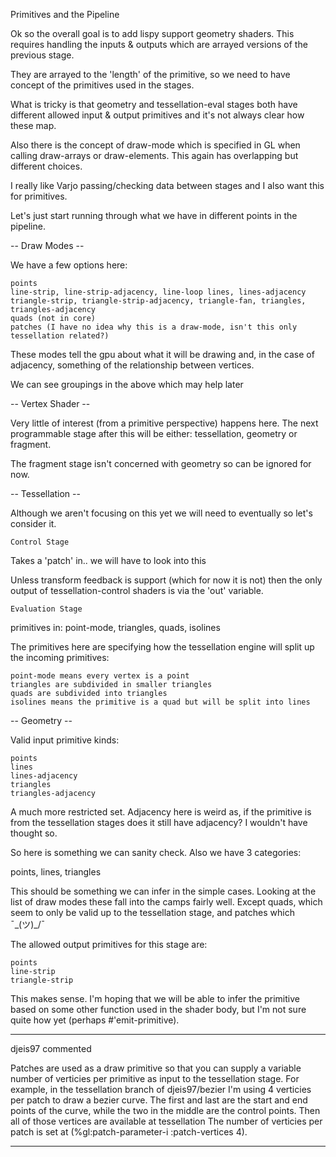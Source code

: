 Primitives and the Pipeline

Ok so the overall goal is to add lispy support geometry shaders. This requires
handling the inputs & outputs which are arrayed versions of the previous stage.

They are arrayed to the 'length' of the primitive, so we need to have concept
of the primitives used in the stages.

What is tricky is that geometry and tessellation-eval stages both have different
allowed input & output primitives and it's not always clear how these map.

Also there is the concept of draw-mode which is specified in GL when calling
draw-arrays or draw-elements. This again has overlapping but different choices.

I really like Varjo passing/checking data between stages and I also want this
for primitives.

Let's just start running through what we have in different points in the
pipeline.

-- Draw Modes --

We have a few options here:

    points
    line-strip, line-strip-adjacency, line-loop lines, lines-adjacency
    triangle-strip, triangle-strip-adjacency, triangle-fan, triangles,
    triangles-adjacency
    quads (not in core)
    patches (I have no idea why this is a draw-mode, isn't this only
    tessellation related?)

These modes tell the gpu about what it will be drawing and, in the case
of adjacency, something of the relationship between vertices.

We can see groupings in the above which may help later

-- Vertex Shader --

Very little of interest (from a primitive perspective) happens here.
The next programmable stage after this will be either: tessellation, geometry or
fragment.

The fragment stage isn't concerned with geometry so can be ignored for now.

-- Tessellation --

Although we aren't focusing on this yet we will need to eventually so let's
consider it.

    Control Stage

Takes a 'patch' in.. we will have to look into this

Unless transform feedback is support (which for now it is not) then the only
output of tessellation-control shaders is via the 'out' variable.

    Evaluation Stage

primitives in: point-mode, triangles, quads, isolines

The primitives here are specifying how the tessellation engine will split up the
incoming primitives:

    point-mode means every vertex is a point
    triangles are subdivided in smaller triangles
    quads are subdivided into triangles
    isolines means the primitive is a quad but will be split into lines

-- Geometry --

Valid input primitive kinds:

    points
    lines
    lines-adjacency
    triangles
    triangles-adjacency

A much more restricted set. Adjacency here is weird as, if the primitive is from
the tessellation stages does it still have adjacency? I wouldn't have thought so.

So here is something we can sanity check. Also we have 3 categories:

points, lines, triangles

This should be something we can infer in the simple cases. Looking at the list
of draw modes these fall into the camps fairly well. Except quads, which seem
to only be valid up to the tessellation stage, and patches which ¯\_(ツ)_/¯

The allowed output primitives for this stage are:

    points
    line-strip
    triangle-strip

This makes sense. I'm hoping that we will be able to infer the primitive based
on some other function used in the shader body, but I'm not sure quite how yet (perhaps #'emit-primitive).

------------------------------------------------------------

djeis97 commented

Patches are used as a draw primitive so that you can supply a variable
number of verticies per primitive as input to the tessellation
stage. For example, in the tessellation branch of djeis97/bezier I'm
using 4 verticies per patch to draw a bezier curve. The first and last
are the start and end points of the curve, while the two in the middle
are the control points. Then all of those vertices are available at
tessellation The number of verticies per patch is set at
(%gl:patch-parameter-i :patch-vertices 4).

------------------------------------------------------------
